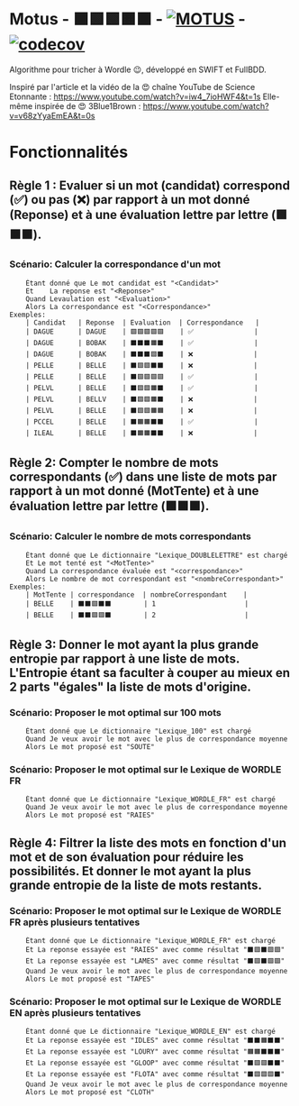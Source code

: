 # Motus - ⬛🟩🟩🟧⬛ - [![MOTUS](https://github.com/benjsei/Motus/actions/workflows/motus.yml/badge.svg)](https://github.com/benjsei/Motus/actions/workflows/motus.yml) - [![codecov](https://codecov.io/gh/benjsei/Motus/branch/master/graph/badge.svg?token=RM6QETZD2C)](https://codecov.io/gh/benjsei/Motus)

Algorithme pour tricher à Wordle 😉, développé en SWIFT et FullBDD.

Inspiré par l'article et la vidéo de la 😍 chaîne YouTube de Science Etonnante : https://www.youtube.com/watch?v=iw4_7ioHWF4&t=1s
Elle-même inspirée de 😍 3Blue1Brown : https://www.youtube.com/watch?v=v68zYyaEmEA&t=0s

# Fonctionnalités

## Règle 1 : Evaluer si un mot (candidat) correspond (✅) ou pas (❌) par rapport à un mot donné (Reponse) et à une évaluation lettre par lettre (🟩🟧⬛).

### Scénario: Calculer la correspondance d'un mot
        Étant donné que Le mot candidat est "<Candidat>"
        Et    La reponse est "<Reponse>"
        Quand Levaulation est "<Evaluation>"
        Alors La correspondance est "<Correspondance>"
    Exemples:
        | Candidat   | Reponse  | Evaluation  | Correspondance   |
        | DAGUE      | DAGUE    | 🟩🟩🟩🟩🟩    | ✅               |
        | DAGUE      | BOBAK    | ⬛⬛⬛🟧⬛    | ✅               |
        | DAGUE      | BOBAK    | ⬛⬛⬛🟩⬛    | ❌               |
        | PELLE      | BELLE    | ⬛🟩🟩⬛⬛    | ❌               |
        | PELLE      | BELLE    | ⬛🟩🟩🟩🟩    | ✅               |
        | PELVL      | BELLE    | ⬛🟩🟩🟧⬛    | ✅               |
        | PELVL      | BELLV    | ⬛🟩🟩🟧⬛    | ❌               |
        | PELVL      | BELLE    | ⬛🟩🟩🟧🟧    | ❌               |
        | PCCEL      | BELLE    | ⬛🟧🟧⬛⬛    | ✅               |
        | ILEAL      | BELLE    | ⬛🟧🟧⬛⬛    | ❌               |

 ## Règle 2: Compter le nombre de mots correspondants (✅) dans une liste de mots par rapport à un mot donné (MotTente) et à une évaluation lettre par lettre (🟩🟧⬛).
       
 ### Scénario: Calculer le nombre de mots correspondants
        Étant donné que Le dictionnaire "Lexique_DOUBLELETTRE" est chargé
        Et Le mot tenté est "<MotTente>"
        Quand La correspondance évaluée est "<correspondance>"
        Alors Le nombre de mot correspondant est "<nombreCorrespondant>"
    Exemples:
        | MotTente | correspondance  | nombreCorrespondant    |
        | BELLE    | ⬛⬛🟩⬛⬛        | 1                      |
        | BELLE    | ⬛⬛🟩🟩⬛        | 2                      |

## Règle 3: Donner le mot ayant la plus grande entropie par rapport à une liste de mots. L'Entropie étant sa faculter à couper au mieux en 2 parts "égales" la liste de mots d'origine.
 
### Scénario: Proposer le mot optimal sur 100 mots
        Étant donné que Le dictionnaire "Lexique_100" est chargé
        Quand Je veux avoir le mot avec le plus de correspondance moyenne
        Alors Le mot proposé est "SOUTE"

### Scénario: Proposer le mot optimal sur le Lexique de WORDLE FR
        Étant donné que Le dictionnaire "Lexique_WORDLE_FR" est chargé
        Quand Je veux avoir le mot avec le plus de correspondance moyenne
        Alors Le mot proposé est "RAIES"

## Règle 4: Filtrer la liste des mots en fonction d'un mot et de son évaluation pour réduire les possibilités. Et donner le mot ayant la plus grande entropie de la liste de mots restants. 
 
### Scénario: Proposer le mot optimal sur le Lexique de WORDLE FR après plusieurs tentatives
        Étant donné que Le dictionnaire "Lexique_WORDLE_FR" est chargé
        Et La reponse essayée est "RAIES" avec comme résultat "⬛🟩⬛🟩🟩"
        Et La reponse essayée est "LAMES" avec comme résultat "⬛🟩⬛🟩🟩"
        Quand Je veux avoir le mot avec le plus de correspondance moyenne
        Alors Le mot proposé est "TAPES"

### Scénario: Proposer le mot optimal sur le Lexique de WORDLE EN après plusieurs tentatives
        Étant donné que Le dictionnaire "Lexique_WORDLE_EN" est chargé
        Et La reponse essayée est "IDLES" avec comme résultat "⬛⬛🟧⬛⬛"
        Et La reponse essayée est "LOURY" avec comme résultat "🟧🟧⬛⬛⬛"
        Et La reponse essayée est "GLOOP" avec comme résultat "⬛🟩🟩⬛⬛"
        Et La reponse essayée est "FLOTA" avec comme résultat "⬛🟩🟩🟩⬛"
        Quand Je veux avoir le mot avec le plus de correspondance moyenne
        Alors Le mot proposé est "CLOTH"
